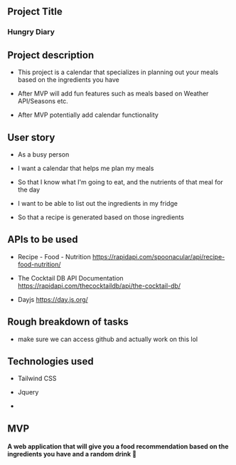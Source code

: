## Project Title

### Hungry Diary

## Project description

- This project is a calendar that specializes in planning out your meals based on the ingredients you have

- After MVP will add fun features such as meals based on Weather API/Seasons etc.

- After MVP potentially add calendar functionality

## User story

- As a busy person 

- I want a calendar that helps me plan my meals

- So that I know what I'm going to eat, and the nutrients of that meal for the day

- I want to be able to list out the ingredients in my fridge

- So that a recipe is generated based on those ingredients
## APIs to be used

- Recipe - Food - Nutrition https://rapidapi.com/spoonacular/api/recipe-food-nutrition/

- The Cocktail DB API Documentation https://rapidapi.com/thecocktaildb/api/the-cocktail-db/

- Dayjs https://day.js.org/

## Rough breakdown of tasks

- make sure we can access github and actually work on this lol

## Technologies used

- Tailwind CSS

- Jquery

- 

## MVP 

#### A web application that will give you a food recommendation based on the ingredients you have and a random drink 🍻